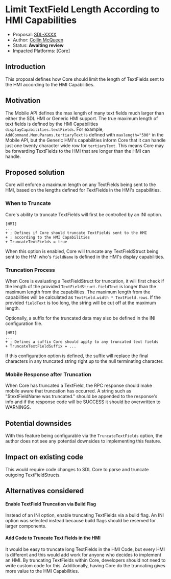 # Limit TextField Length According to HMI Capabilities

* Proposal: [SDL-XXXX](XXXX-limit-textfield-length-according-to-hmi-capabilities.md)
* Author: [Collin McQueen](https://github.com/iCollin)
* Status: **Awaiting review**
* Impacted Platforms: [Core]

## Introduction
This proposal defines how Core should limit the length of TextFields sent to the HMI according to the HMI Capabilities.

## Motivation
The Mobile API defines the max length of many text fields much larger than either the SDL HMI or Generic HMI support. The true maximum length of text fields is defined by the HMI Capabilities `displayCapabilities.textFields`. For example, `AddCommand.MenuParams.tertiaryText` is defined with `maxlength="500"` in the Mobile API, but the Generic HMI's capabilities inform Core that it can handle just one twenty character wide row for `tertiaryText`. This means Core may be forwarding TextFields to the HMI that are longer than the HMI can handle.

## Proposed solution
Core will enforce a maximum length on any TextFields being sent to the HMI, based on the lengths defined for TextFields in the HMI's capabilities.

### When to Truncate
Core's ability to truncate TextFields will first be controlled by an INI option.
```
[HMI]
...
+ ; Defines if Core should truncate TextFields sent to the HMI
+ ; according to the HMI Capabilities
+ TruncateTextFields = true
```
When this option is enabled, Core will truncate any TextFieldStruct being sent to the HMI who's `fieldName` is defined in the HMI's display capabilities.

### Truncation Process
When Core is evaluating a TextFieldStruct for truncation, it will first check if the length of the provided `TextFieldStruct.fieldText` is longer than the maximum length from the capabilities. The maximum length from the capabilities will be calculated as `TextField.width * TextField.rows`. If the provided `fieldText` is too long, the string will be cut off at the maximum length.

Optionally, a suffix for the truncated data may also be defined in the INI configuration file.
```
[HMI]
...
+ ; Defines a suffix Core should apply to any truncated text fields
+ TruncateTextFieldSuffix = ...
```
If this configuration option is defined, the suffix will replace the final characters in any truncated string right up to the null terminating character.

### Mobile Response after Truncation
When Core has truncated a TextField, the RPC response should make mobile aware that truncation has occurred. A string such as "$textFieldName was truncated." should be appended to the response's info and if the response code will be SUCCESS it should be overwritten to WARNINGS.

## Potential downsides
With this feature being configurable via the `TruncateTextFields` option, the author does not see any potential downsides to implementing this feature.

## Impact on existing code
This would require code changes to SDL Core to parse and truncate outgoing TextFieldStructs.

## Alternatives considered

#### Enable TextField Truncation via Build Flag
Instead of an INI option, enable truncating TextFields via a build flag.
An INI option was selected instead because build flags should be reserved for larger components.

#### Add Code to Truncate Text Fields in the HMI
It would be easy to truncate long TextFields in the HMI Code, but every HMI is different and this would add work for anyone who decides to implement an HMI. By truncating TextFields within Core, developers should not need to write custom code for this. Additionally, having Core do the truncating gives more value to the HMI Capabilities.
